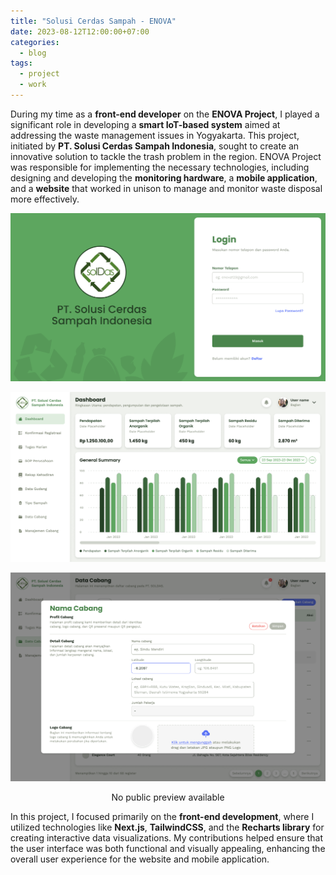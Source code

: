 ```yaml
---
title: "Solusi Cerdas Sampah - ENOVA"
date: 2023-08-12T12:00:00+07:00
categories:
  - blog
tags:
  - project
  - work
---
```

During my time as a **front-end developer** on the **ENOVA Project**, I played a significant role in developing a **smart IoT-based system** aimed at addressing the waste management issues in Yogyakarta. This project, initiated by **PT. Solusi Cerdas Sampah Indonesia**, sought to create an innovative solution to tackle the trash problem in the region. ENOVA Project was responsible for implementing the necessary technologies, including designing and developing the **monitoring hardware**, a **mobile application**, and a **website** that worked in unison to manage and monitor waste disposal more effectively.

![SolDas Website](/assets/images/SolDas1.png)

![SolDas Website](/assets/images/SolDas2.png)

![SolDas Website](/assets/images/SolDas3.png)

<p align="center">
  No public preview available
</p>

In this project, I focused primarily on the **front-end development**, where I utilized technologies like **Next.js**, **TailwindCSS**, and the **Recharts library** for creating interactive data visualizations. My contributions helped ensure that the user interface was both functional and visually appealing, enhancing the overall user experience for the website and mobile application.






